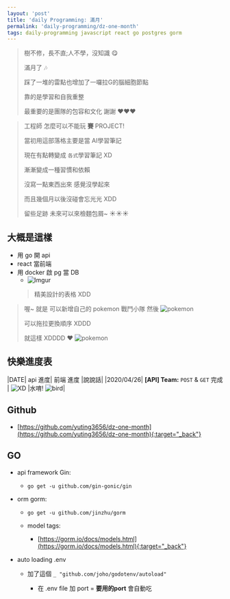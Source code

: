 ```yaml
---
layout: 'post'
title: 'daily Programming: 滿月'
permalink: 'daily-programming/dz-one-month'
tags: daily-programming javascript react go postgres gorm
---
```


> 樹不修，長不直;人不學，沒知識  :yum: 
>
> 滿月了 :notes: 
>
> 踩了一堆的雷點也增加了一囉拉G的腦細胞節點
>
> 靠的是學習和自我重整
> 
> 最重要的是團隊的包容和文化 謝謝 :heart::heart::heart:


> 工程師 怎麼可以不能玩 __賽__ PROJECT! 
>
> 當初用這部落格主要是當 AI學習筆記
>
> 現在有點轉變成 `各式`學習筆記 XD
>
> 漸漸變成一種習慣和依賴 
>
> 沒寫一點東西出來 感覺沒學起來
>
> 而且幾個月以後沒碰會忘光光 XDD
>
> 留些足跡 未來可以來檢麵包屑~   :sunny::sunny::sunny:


## 大概是這樣

- 用 go 開 api
- react 當前端
- 用 docker 啟 pg 當 DB
   - ![Imgur](https://i.imgur.com/MSNMMbv.jpg)
   > 精美設計的表格 XDD

> 喔~ 就是 可以新增自己的 pokemon 戰鬥小隊 然後
![pokemon](https://raw.githubusercontent.com/PokeAPI/sprites/master/sprites/pokemon/151.png)
>
> 可以拖拉更換順序 XDDD 
>
>就這樣 XDDDD :heart:
![pokemon](https://raw.githubusercontent.com/PokeAPI/sprites/master/sprites/pokemon/400.png)


## 快樂進度表

|DATE| api 進度| 前端 進度 |說說話|
|2020/04/26| __[API] Team:__  `POST` & `GET` 完成 | ![XD](https://raw.githubusercontent.com/PokeAPI/sprites/master/sprites/pokemon/202.png) |水唷! ![bird](https://raw.githubusercontent.com/PokeAPI/sprites/master/sprites/pokemon/441.png)|

## Github

- [https://github.com/yuting3656/dz-one-month](https://github.com/yuting3656/dz-one-month){:target="_back"}

## GO

- api framework Gin:
   - `go get -u github.com/gin-gonic/gin`
- orm gorm:
   - `go get -u github.com/jinzhu/gorm`

   - model tags:
      - [https://gorm.io/docs/models.html](https://gorm.io/docs/models.html){:target="_back"}


- auto loading .env 
    
   - 加了這個 `_ "github.com/joho/godotenv/autoload"`

      - 在 .env file 加 port = __要用的port__ 會自動吃  
